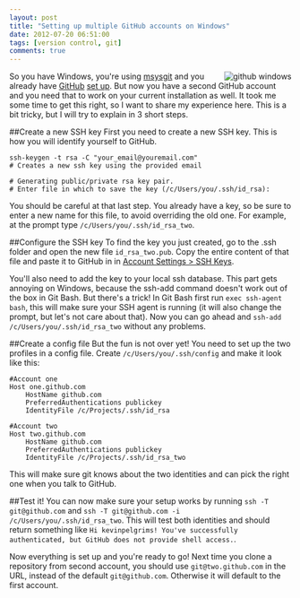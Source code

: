 ```yaml
---
layout: post
title: "Setting up multiple GitHub accounts on Windows"
date: 2012-07-20 06:51:00
tags: [version control, git]
comments: true
---
```

<img style="float: right;" alt="github windows" src="http://kevinpelgrims.com/blog/files/images/2012/07/github_windows.png" />

So you have Windows, you're using [msysgit](https://code.google.com/p/msysgit/) and you already have [GitHub](https://github.com/) [set up](https://help.github.com/articles/set-up-git). But now you have a second GitHub account and you need that to work on your current installation as well. It took me some time to get this right, so I want to share my experience here. This is a bit tricky, but I will try to explain in 3 short steps.

##Create a new SSH key
First you need to create a new SSH key. This is how you will identify yourself to GitHub.

    ssh-keygen -t rsa -C "your_email@youremail.com"
    # Creates a new ssh key using the provided email

    # Generating public/private rsa key pair.
    # Enter file in which to save the key (/c/Users/you/.ssh/id_rsa): 

You should be careful at that last step. You already have a key, so be sure to enter a new name for this file, to avoid overriding the old one. For example, at the prompt type `/c/Users/you/.ssh/id_rsa_two`.


##Configure the SSH key
To find the key you just created, go to the .ssh folder and open the new file `id_rsa_two.pub`. Copy the entire content of that file and paste it to GitHub in in [Account Settings > SSH Keys](https://github.com/settings/ssh).

You'll also need to add the key to your local ssh database. This part gets annoying on Windows, because the ssh-add command doesn't work out of the box in Git Bash. But there's a trick! In Git Bash first run `exec ssh-agent bash`, this will make sure your SSH agent is running (it will also change the prompt, but let's not care about that). Now you can go ahead and `ssh-add /c/Users/you/.ssh/id_rsa_two` without any problems.

##Create a config file
But the fun is not over yet! You need to set up the two profiles in a config file. Create `/c/Users/you/.ssh/config` and make it look like this:

    #Account one
    Host one.github.com
        HostName github.com
        PreferredAuthentications publickey
        IdentityFile /c/Projects/.ssh/id_rsa

    #Account two
    Host two.github.com
        HostName github.com
        PreferredAuthentications publickey
        IdentityFile /c/Projects/.ssh/id_rsa_two

This will make sure git knows about the two identities and can pick the right one when you talk to GitHub.

##Test it!
You can now make sure your setup works by running `ssh -T git@github.com` and `ssh -T git@github.com -i /c/Users/you/.ssh/id_rsa_two`. This will test both identities and should return something like `Hi kevinpelgrims! You've successfully authenticated, but GitHub does not provide shell access.`.

Now everything is set up and you're ready to go! Next time you clone a repository from second account, you should use `git@two.github.com` in the URL, instead of the default `git@github.com`. Otherwise it will default to the first account.
